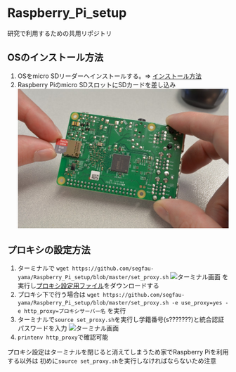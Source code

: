# Raspberry_Pi_setup
研究で利用するための共用リポジトリ
## OSのインストール方法
1. OSをmicro SDリーダーへインストールする。=>
[インストール方法](https://qiita.com/tksnkym/items/31a237e27cbc51790cdd)
2. Raspberry Piのmicro SDスロットにSDカードを差し込み
![sdカード](sdcard.jpg)
## プロキシの設定方法
1. ターミナルで
```wget https://github.com/segfau-yama/Raspberry_Pi_setup/blob/master/set_proxy.sh```
![ターミナル画面](raspberrypi2.png)
を実行し[プロキシ設定用ファイル](set_proxy.sh)をダウンロードする
2. プロキシ下で行う場合は
```wget https://github.com/segfau-yama/Raspberry_Pi_setup/blob/master/set_proxy.sh -e use_proxy=yes -e http_proxy=プロキシサーバー名```
を実行
3. ターミナルで```source set_proxy.sh```を実行し学籍番号(s???????)と統合認証パスワードを入力
![ターミナル画面](raspberrypi1.png)
4. ```printenv http_proxy```で確認可能

プロキシ設定はターミナルを閉じると消えてしまうため家でRaspberry Piを利用する以外は
初めに```source set_proxy.sh```を実行しなければならないため注意
